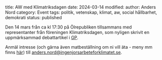 title: AW med Klimatriksdagen
date: 2024-03-14
modified:
author: Anders Nord
category: Event
tags: politik, vetenskap, klimat, aw, social hållbarhet, demokrati
status: published

Den 14 mars från ca kl 17:30 på Ölrepubliken tillsammans med representanter från
föreningen Klimatriksdagen, som nyligen skrivit en uppmärksammad debattartikel i
<a href="https://www.gp.se/debatt/regeringen-skyller-pa-att-folket-inte-ar-redo-att-gora-mer-for-klimatet.a5e7cb30-f444-45db-a916-edcdaf897322"
target="_blank">GP</a>.

Anmäl intresse (och gärna även matbeställning om ni vill äta - meny mm finns
<a href="https://www.olrepubliken.se/" target="_blank">här</a>) till [anders.nord@ingenjorsarbeteforklimatet.se](mailto:anders.nord@ingenjorsarbeteforklimatet.se).
